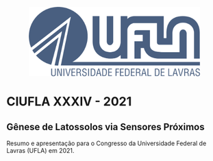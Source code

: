 <p align="center">
    <img src="docs/assets/ufla_logo.png" alt="UFLA" width="400px">
</p>

# CIUFLA XXXIV - 2021

## Gênese de Latossolos via Sensores Próximos

Resumo e apresentação para o Congresso da Universidade Federal de Lavras (UFLA)
em 2021.
